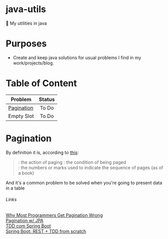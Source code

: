 # java-utils
:construction: My utilities in java

# Purposes
- Create and keep java solutions for usual problems I find in my work/projects/blog.

# Table of Content

| Problem        | Status        | 
| -------------  |:-------------:| 
| [Pagination](http://bit.ly/1TyCmqD)     | To Do         | 
| Empty Slot     | To Do         | 

# Pagination

By definition it is, according to [this](http://bit.ly/2C5zdxN): 
> : the action of paging : the condition of being paged     
> : the numbers or marks used to indicate the sequence of pages (as of a book)    

And it's a common problem to be solved when you're going to present data in a table      

###### Links     

[Why Most Programmers Get Pagination Wrong](http://bit.ly/2HnzP14)     
[Pagination w/ JPA](http://www.baeldung.com/jpa-pagination)      
[TDD com Spring Boot](http://bit.ly/2og6hK0)      
[Spring Boot: REST + TDD from scratch](http://bit.ly/2szbjqE)     
